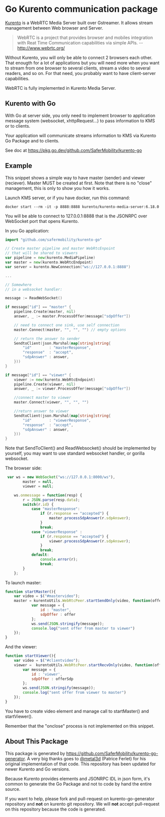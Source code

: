 Go Kurento communication package
================================

[Kurento](http://www.kurento.com/) is a WebRTC Media Server built over Gstreamer. It allows stream management between Web browser and Server.

> WebRTC is a project that provides browser and mobiles integration with Reat Time Communication capabilities via simple APIs.
> -- http://www.webrtc.org/

Without Kurento, you will only be able to connect 2 browsers each other. That enougth for a lot of applications but you will need more when you want to stream from one browser to several clients, stream a video to several readers, and so on. For that need, you probably want to have client-server capabilities.

WebRTC is fully implemented in Kurento Media Server.

Kurento with Go
---------------

With Go at server side, you only need to implement browser to application message system (websocket, xhttpRequest...) to pass information to KMS or to clients.

Your application will communicate streams information to KMS via Kurento Go Package and to clients.

See doc at https://pkg.go.dev/github.com/SaferMobility/kurento-go

Example
-------

This snippet shows a simple way to have master (sender) and viewer (reciever). Master MUST be created at first. Note that there is no "close" management, this is only to show you how it works.

Launch KMS server, or if you have docker, run this command:

    docker start --rm -it -p 8888:8888 kurento/kurento-media-server:6.18.0

You will be able to connect to 127.0.0.1:8888 that is the JSONRPC over WebSocket port that opens Kurento.

In you Go application:

```go
import "github.com/safermobility/kurento-go"

// Create master pipeline and master WebRtcEnpoint
// that will be shared to viewers
var pipeline = new(kurento.MediaPipeline)
var master = new(kurento.WebRtcEndpoint)
var server = kurento.NewConnection("ws://127.0.0.1:8888")

...

// Somewhere
// in a websocket handler:

message := ReadWebSocket()

if message["id"] == "master" {
    pipeline.Create(master, nil)
    answer, _ := master.ProcessOffer(message["sdpOffer"])

    // need to connect one sink, use self connection
    master.Connect(master, "", "", "") // empty options

    // return the answer to sender
    SendtoClient(json.Marshal(map[string]string{
        "id"        : "masterResponse",
        "response"  : "accept",
        "sdpAnswer" : answer,
    }))
}

if message["id"] == "viewer" {
    viewer := new(kurento.WebRtcEndpoint)
    pipeline.Create(viewer, nil)
    answer, _ := viewer.ProcessOffer(message["sdpOffer"])

    //connect master to viewer
    master.Connect(viewer, "", "", "")

    //return answer to viewer
    SendtoClient(json.Marshal(map[string]string{
        "id"        : "viewerResponse",
        "response"  : "accept",
        "sdpAnswer" : answer,
    }))
}
```

Note that SendToClient() and ReadWebsocket() should be implemented by yourself, you may want to use standard websocket handler, or gorilla websocket.

The browser side:

```javascript
 var ws = new WebSocket("ws://127.0.0.1:8000/ws"),
        master = null,
        viewer = null;

    ws.onmessage = function(resp) {
        r = JSON.parse(resp.data);
        switch(r.id) {
            case "masterResponse":
                if (r.response == "accepted") {
                    master.processSdpAnswer(r.sdpAnswer);
                }
                break;
            case "viewerResponse" :
                if (r.response == "accepted") {
                    viewer.processSdpAnswer(r.sdpAnswer);
                }
                break;
            default:
                console.error(r);
                break;
        }
    };

```

To launch master:

```javascript
function startMaster(){
    var video = $("#mastervideo");
    master = kurentoUtils.WebRtcPeer.startSendOnly(video, function(offer){
            var message = {
                id : "master",
                sdpOffer : offer
            };
            ws.send(JSON.stringify(message));
            console.log("sent offer from master to viewer")
    });
}

```

And the viewer:

```javascript
function startViewer(){
    var video = $("#clientvideo");
    viewer =  kurentoUtils.WebRtcPeer.startRecvOnly(video, function(offerSdp) {
        var message = {
            id : 'viewer',
            sdpOffer : offerSdp
        };
        ws.send(JSON.stringify(message));
        console.log("sent offer from viewer to master")
    });
}
```

You have to create video element and manage call to startMaster() and startViewer().

Remember that the "onclose" process is not implemented on this snippet.

About This Package
------------------

This package is generated by https://github.com/SaferMobility/kurento-go-generator. A very big thanks goes to [@metal3d](https://github.com/metal3d) (Patrice Ferlet) for his original implementation of that code. This repository has been updated for newer Kurento and Go versions.

Because Kurento provides elements and JSONRPC IDL in json form, it's common to generate the Go Package and not to code by hand the entire source.

If you want to help, please fork and pull-request on kurento-go-generator repository and **not** on kurento git repository. We will **not** accept pull-request on this repository because the code is generated.
